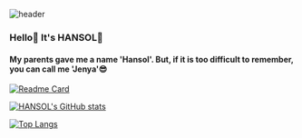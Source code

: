 ![header](https://capsule-render.vercel.app/api?type=cylinder&color=FFECB9&height=300&section=header&text=hansol&fontColor=555555&animation=twinkling&fontSize=70)

### Hello🌟 It's HANSOL🐰

#### My parents gave me a name 'Hansol'. But, if it is too difficult to remember, you can call me 'Jenya'😎

[![Readme Card](https://github-readme-stats.vercel.app/api/pin/?username=anuraghazra&repo=github-readme-stats)](https://github.com/HANgitSOL/github-readme-stats)

[![HANSOL's GitHub stats](https://github-readme-stats.vercel.app/api?username=HANSOL&show_icons=true&theme=gruvbox&count_private=true)](https://github.com/anuraghazra/github-readme-stats)

[![Top Langs](https://github-readme-stats.vercel.app/api/top-langs/?username=hansol&layout=compact)](https://github.com/HANgitSOL/github-readme-stats)
